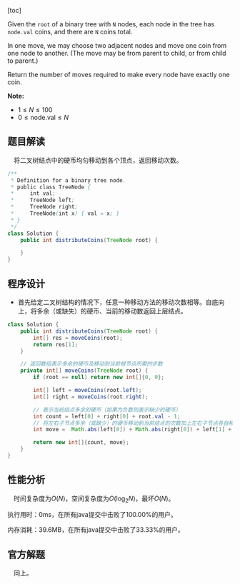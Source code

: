 [toc]

Given the `root` of a binary tree with `N` nodes, each node in the tree has `node.val` coins, and there are `N` coins total.

In one move, we may choose two adjacent nodes and move one coin from one node to another.  (The move may be from parent to child, or from child to parent.)

Return the number of moves required to make every node have exactly one coin.



**Note:**

* $1\le N \le 100$
* $0 \le \text{node.val} \le N$



## 题目解读

&emsp;将二叉树结点中的硬币均匀移动到各个顶点，返回移动次数。

```java
/**
 * Definition for a binary tree node.
 * public class TreeNode {
 *     int val;
 *     TreeNode left;
 *     TreeNode right;
 *     TreeNode(int x) { val = x; }
 * }
 */
class Solution {
    public int distributeCoins(TreeNode root) {

    }
}
```

## 程序设计

* 首先给定二叉树结构的情况下，任意一种移动方法的移动次数相等。自底向上，将多余（或缺失）的硬币、当前的移动数返回上层结点。

```java
class Solution {
    public int distributeCoins(TreeNode root) {
        int[] res = moveCoins(root);
        return res[1];
    }

    // 返回数组表示多余的硬币及移动到当前根节点所需的步数
    private int[] moveCoins(TreeNode root) {
        if (root == null) return new int[]{0, 0};

        int[] left = moveCoins(root.left);
        int[] right = moveCoins(root.right);

        // 表示当前结点多余的硬币（如果为负数则表示缺少的硬币）
        int count = left[0] + right[0] + root.val - 1;
        // 将左右子节点多余（或缺少）的硬币移动到当前结点的次数加上左右子节点各自移动的次数
        int move =  Math.abs(left[0]) + Math.abs(right[0]) + left[1] + right[1];

        return new int[]{count, move};
    }
}
```

## 性能分析

&emsp;时间复杂度为$O(N)$，空间复杂度为$O(\log_2N)$，最坏$O(N)$。

执行用时：0ms，在所有java提交中击败了100.00%的用户。

内存消耗：39.6MB，在所有java提交中击败了33.33%的用户。

## 官方解题

&emsp;同上。